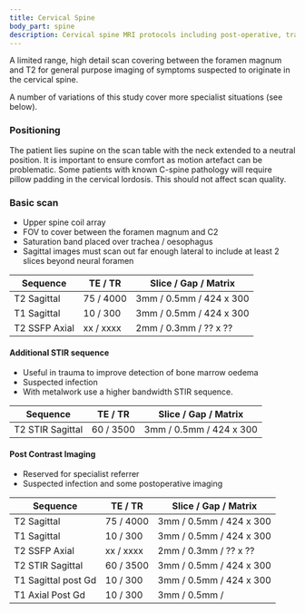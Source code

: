 ```yaml
---
title: Cervical Spine
body_part: spine
description: Cervical spine MRI protocols including post-operative, trauma and infection variations
---
```


A limited range, high detail scan covering between the foramen magnum and T2 for general purpose imaging of symptoms suspected to originate in the cervical spine.

A number of variations of this study cover more specialist situations (see below).

### Positioning
The patient lies supine on the scan table with the neck extended to a neutral position. It is important to ensure comfort as motion artefact can be problematic. Some patients with known C-spine pathology will require pillow padding in the cervical lordosis. This should not affect scan quality.

### Basic scan
- Upper spine coil array
- FOV to cover between the foramen magnum and C2
- Saturation band placed over trachea / oesophagus
- Sagittal images must scan out far enough lateral to include at least 2 slices beyond neural foramen

| Sequence              | TE / TR           | Slice / Gap / Matrix      |
| ---                   | ---               | ---                       |
| T2 Sagittal			| 75 / 4000			| 3mm / 0.5mm / 424 x 300	|
| T1 Sagittal			| 10 / 300			| 3mm / 0.5mm / 424 x 300	|
| T2 SSFP Axial			| xx / xxxx			| 2mm / 0.3mm / ?? x ??		|

#### Additional STIR sequence
- Useful in trauma to improve detection of bone marrow oedema
- Suspected infection
- With metalwork use a higher bandwidth STIR sequence.

| Sequence              | TE / TR           | Slice / Gap / Matrix      |
| ---                   | ---               | ---                       |
| T2 STIR Sagittal		| 60 / 3500			| 3mm / 0.5mm / 424 x 300	|

#### Post Contrast Imaging
- Reserved for specialist referrer
- Suspected infection and some postoperative imaging

| Sequence              | TE / TR           | Slice / Gap / Matrix      |
| ---                   | ---               | ---                       |
| T2 Sagittal			| 75 / 4000			| 3mm / 0.5mm / 424 x 300	|
| T1 Sagittal			| 10 / 300			| 3mm / 0.5mm / 424 x 300	|
| T2 SSFP Axial			| xx / xxxx			| 2mm / 0.3mm / ?? x ??		|
| T2 STIR Sagittal		| 60 / 3500			| 3mm / 0.5mm / 424 x 300	|
| T1 Sagittal post Gd	| 10 / 300			| 3mm / 0.5mm / 424 x 300	|
| T1 Axial Post Gd		| 10 / 300			| 3mm / 0.5mm / 			|